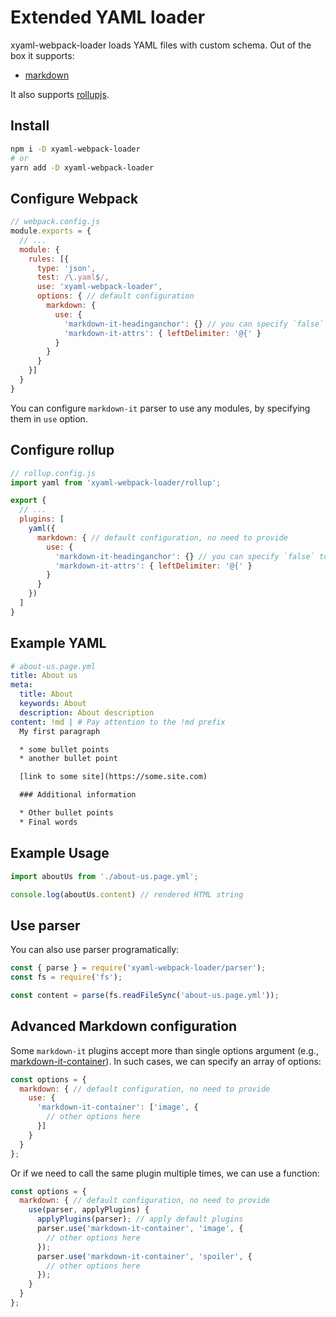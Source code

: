 # Extended YAML loader

xyaml-webpack-loader loads YAML files with custom schema. Out of the box it supports:
- [markdown](https://en.wikipedia.org/wiki/Markdown)

It also supports [rollupjs](https://rollupjs.org/guide/en/).

## Install

```sh
npm i -D xyaml-webpack-loader
# or
yarn add -D xyaml-webpack-loader
```

## Configure Webpack

```js
// webpack.config.js
module.exports = {
  // ...
  module: {
    rules: [{
      type: 'json',
      test: /\.yaml$/,
      use: 'xyaml-webpack-loader',
      options: { // default configuration
        markdown: {
          use: {
            'markdown-it-headinganchor': {} // you can specify `false` to disable plugin
            'markdown-it-attrs': { leftDelimiter: '@{' }
          }
        }
      }
    }]
  }
}
```

You can configure `markdown-it` parser to use any modules, by specifying them in `use` option.

## Configure rollup

```js
// rollup.config.js
import yaml from 'xyaml-webpack-loader/rollup';

export {
  // ...
  plugins: [
    yaml({
      markdown: { // default configuration, no need to provide
        use: {
          'markdown-it-headinganchor': {} // you can specify `false` to disable plugin
          'markdown-it-attrs': { leftDelimiter: '@{' }
        }
      }
    })
  ]
}
```

## Example YAML

```yaml
# about-us.page.yml
title: About us
meta:
  title: About
  keywords: About
  description: About description
content: !md | # Pay attention to the !md prefix
  My first paragraph

  * some bullet points
  * another bullet point

  [link to some site](https://some.site.com)

  ### Additional information

  * Other bullet points
  * Final words
```

## Example Usage

```js
import aboutUs from './about-us.page.yml';

console.log(aboutUs.content) // rendered HTML string
```

## Use parser

You can also use parser programatically:

```js
const { parse } = require('xyaml-webpack-loader/parser');
const fs = require('fs');

const content = parse(fs.readFileSync('about-us.page.yml'));
```

## Advanced Markdown configuration

Some `markdown-it` plugins accept more than single options argument (e.g., [markdown-it-container](https://github.com/markdown-it/markdown-it-container)). In such cases, we can specify an array of options:

```js
const options = {
  markdown: { // default configuration, no need to provide
    use: {
      'markdown-it-container': ['image', {
        // other options here
      }]
    }
  }
};
```

Or if we need to call the same plugin multiple times, we can use a function:

```js
const options = {
  markdown: { // default configuration, no need to provide
    use(parser, applyPlugins) {
      applyPlugins(parser); // apply default plugins
      parser.use('markdown-it-container', 'image', {
        // other options here
      });
      parser.use('markdown-it-container', 'spoiler', {
        // other options here
      });
    }
  }
};
```
